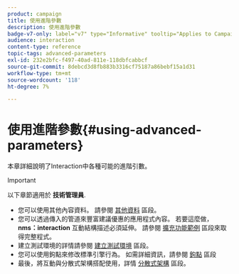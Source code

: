 ```yaml
---
product: campaign
title: 使用進階參數
description: 使用進階參數
badge-v7-only: label="v7" type="Informative" tooltip="Applies to Campaign Classic v7 only"
audience: interaction
content-type: reference
topic-tags: advanced-parameters
exl-id: 232e2bfc-f497-40ad-811e-118dbfcabbcf
source-git-commit: 8debcd3d8fb883b3316cf75187a86bebf15a1d31
workflow-type: tm+mt
source-wordcount: '118'
ht-degree: 7%

---
```


# 使用進階參數{#using-advanced-parameters}



本章詳細說明了Interaction中各種可能的進階引數。

>[!IMPORTANT]
>
>以下章節適用於 **技術管理員**.

* 您可以使用其他內容資料。 請參閱 [其他資料](../../interaction/using/additional-data.md) 區段。
* 您可以透過傳入的管道來豐富建議優惠的應用程式內容。 若要這麼做， **nms：interaction** 互動結構描述必須延伸。 請參閱 [擴充功能範例](../../interaction/using/extension-example.md) 區段來取得完整程式。
* 建立測試環境的詳情請參閱 [建立測試環境](../../interaction/using/creating-a-test-environment.md) 區段。
* 您可以使用鉤點來修改標準引擎行為。 如需詳細資訊，請參閱 [鉤點](../../interaction/using/hooks.md) 區段
* 最後，將互動與分散式架構搭配使用，詳情 [分散式架構](../../interaction/using/distributed-architectures.md) 區段。
